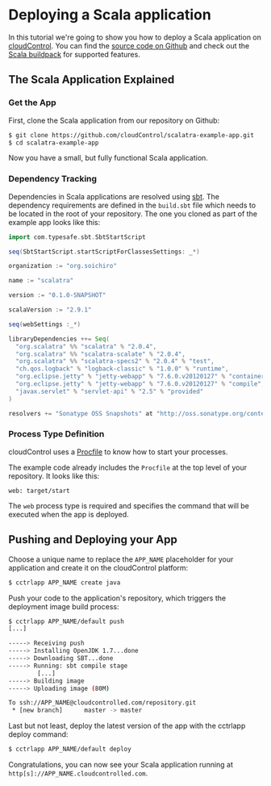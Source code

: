 # Deploying a Scala application

In this tutorial we're going to show you how to deploy a Scala application on [cloudControl]. You can find the [source code on Github](https://github.com/cloudControl/scalatra-example-app) and check out the [Scala buildpack] for supported features.

## The Scala Application Explained
### Get the App
First, clone the Scala application from our repository on Github:

~~~bash
$ git clone https://github.com/cloudControl/scalatra-example-app.git
$ cd scalatra-example-app
~~~

Now you have a small, but fully functional Scala application.

### Dependency Tracking
Dependencies in Scala applications are resolved using [sbt]. The dependency requirements are defined in the `build.sbt` file which needs to be located in the root of your repository. The one you cloned as part of the example app looks like this:

~~~scala
import com.typesafe.sbt.SbtStartScript

seq(SbtStartScript.startScriptForClassesSettings: _*)

organization := "org.soichiro"

name := "scalatra"

version := "0.1.0-SNAPSHOT"

scalaVersion := "2.9.1"

seq(webSettings :_*)

libraryDependencies ++= Seq(
  "org.scalatra" %% "scalatra" % "2.0.4",
  "org.scalatra" %% "scalatra-scalate" % "2.0.4",
  "org.scalatra" %% "scalatra-specs2" % "2.0.4" % "test",
  "ch.qos.logback" % "logback-classic" % "1.0.0" % "runtime",
  "org.eclipse.jetty" % "jetty-webapp" % "7.6.0.v20120127" % "container",
  "org.eclipse.jetty" % "jetty-webapp" % "7.6.0.v20120127" % "compile",
  "javax.servlet" % "servlet-api" % "2.5" % "provided"
)

resolvers += "Sonatype OSS Snapshots" at "http://oss.sonatype.org/content/repositories/snapshots/"
~~~

### Process Type Definition
cloudControl uses a [Procfile] to know how to start your processes.

The example code already includes the `Procfile` at the top level of your repository. It looks like this:

~~~
web: target/start
~~~

The `web` process type is required and specifies the command that will be executed when the app is deployed.

## Pushing and Deploying your App
Choose a unique name to replace the `APP_NAME` placeholder for your application and create it on the cloudControl platform: 

~~~bash
$ cctrlapp APP_NAME create java
~~~

Push your code to the application's repository, which triggers the deployment image build process:

~~~bash
$ cctrlapp APP_NAME/default push
[...]

-----> Receiving push
-----> Installing OpenJDK 1.7...done
-----> Downloading SBT...done
-----> Running: sbt compile stage
        [...]
-----> Building image
-----> Uploading image (80M)

To ssh://APP_NAME@cloudcontrolled.com/repository.git
 * [new branch]      master -> master
~~~

Last but not least, deploy the latest version of the app with the cctrlapp deploy command:

~~~bash
$ cctrlapp APP_NAME/default deploy
~~~

Congratulations, you can now see your Scala application running at `http[s]://APP_NAME.cloudcontrolled.com`.

[cloudControl]: https://www.cloudcontrol.com/
[Scala buildpack]: https://github.com/cloudControl/buildpack-scala
[sbt]: http://www.scala-sbt.org/
[cloudControl-command-line-client]: https://www.cloudcontrol.com/dev-center/platform%20documentation#command-line-client-web-console-and-api
[Git client]: http://git-scm.com/
[Procfile]: https://www.cloudcontrol.com/dev-center/platform%20documentation#buildpacks-and-the-procfile
[sbt]: http://www.scala-sbt.org/
